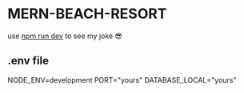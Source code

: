 # MERN-BEACH-RESORT
use [npm run dev](https://) to see my joke :sunglasses: 
## .env file
NODE_ENV=development
PORT="yours"
DATABASE_LOCAL="yours"
